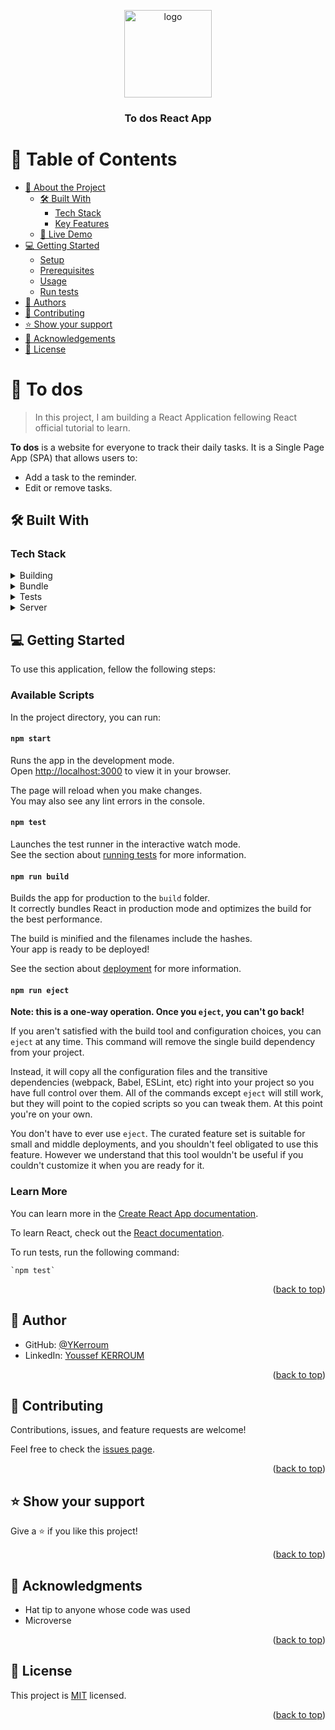<a name="readme-top"></a>


<div align="center">

  <img src="https://user-images.githubusercontent.com/78832703/203859927-696905b8-edee-4cc6-8642-0759f99b9ffd.png"
alt="logo" width="140"  height="auto" />
  <br/>

  <h3><b>To dos React App</b></h3>

</div>

<!-- TABLE OF CONTENTS -->

# 📗 Table of Contents

- [📖 About the Project](#about-project)
  - [🛠 Built With](#built-with)
    - [Tech Stack](#tech-stack)
    - [Key Features](#key-features)
  - [🚀 Live Demo](#live-demo)
- [💻 Getting Started](#getting-started)
  - [Setup](#setup)
  - [Prerequisites](#prerequisites)
  - [Usage](#usage)
  - [Run tests](#run-tests)
- [👥 Authors](#authors)
- [🤝 Contributing](#contributing)
- [⭐️ Show your support](#support)
- [🙏 Acknowledgements](#acknowledgements)
- [📝 License](#license)

<!-- PROJECT DESCRIPTION -->

# 📖 To dos <a name="about-project"></a>

> In this project, I am building a React Application fellowing React official tutorial to learn.

**To dos** is a website for everyone to track their daily tasks. It is a Single Page App (SPA) that allows users to:

- Add a task to the reminder.
- Edit or remove tasks.

## 🛠 Built With <a name="built-with"></a>

### Tech Stack <a name="tech-stack"></a>

<details>
  <summary>Building</summary>
  <ul>
    <li><a href="https://reactjs.org/">ReactJs</a></li>
  </ul>
</details>
<details>
  <summary>Bundle</summary>
  <ul>
    <li><a href="https://webpack.js.org/">WebPack</a></li>
    <li><a href="https://www.npmjs.com/">NPM</a></li>
  </ul>
  </details>
<details>
  <summary>Tests</summary>
  <ul>
    <li><a href="https://babeljs.io/">Babel JS</a></li>
  </ul>
</details>

<details>
  <summary>Server</summary>
  <ul>
    <li><a href="https://webpack.js.org/configuration/dev-server/">WebPack Dev Server</a></li>
  </ul>
</details>


<!-- GETTING STARTED -->

## 💻 Getting Started <a name="getting-started"></a>


To use this application, fellow the following steps:

### Available Scripts

In the project directory, you can run:

#### `npm start`

Runs the app in the development mode.\
Open [http://localhost:3000](http://localhost:3000) to view it in your browser.

The page will reload when you make changes.\
You may also see any lint errors in the console.

#### `npm test`

Launches the test runner in the interactive watch mode.\
See the section about [running tests](https://facebook.github.io/create-react-app/docs/running-tests) for more information.

#### `npm run build`

Builds the app for production to the `build` folder.\
It correctly bundles React in production mode and optimizes the build for the best performance.

The build is minified and the filenames include the hashes.\
Your app is ready to be deployed!

See the section about [deployment](https://facebook.github.io/create-react-app/docs/deployment) for more information.

#### `npm run eject`

**Note: this is a one-way operation. Once you `eject`, you can't go back!**

If you aren't satisfied with the build tool and configuration choices, you can `eject` at any time. This command will remove the single build dependency from your project.

Instead, it will copy all the configuration files and the transitive dependencies (webpack, Babel, ESLint, etc) right into your project so you have full control over them. All of the commands except `eject` will still work, but they will point to the copied scripts so you can tweak them. At this point you're on your own.

You don't have to ever use `eject`. The curated feature set is suitable for small and middle deployments, and you shouldn't feel obligated to use this feature. However we understand that this tool wouldn't be useful if you couldn't customize it when you are ready for it.

### Learn More

You can learn more in the [Create React App documentation](https://facebook.github.io/create-react-app/docs/getting-started).

To learn React, check out the [React documentation](https://reactjs.org/).

To run tests, run the following command:

    `npm test`


<p align="right">(<a href="#readme-top">back to top</a>)</p>

<!-- AUTHORS -->

## 👥 Author <a name="authors"></a>

- GitHub: [@YKerroum](https://github.com/YKerroum)
- LinkedIn: [Youssef KERROUM](https://www.linkedin.com/in/ykerroum/)

<p align="right">(<a href="#readme-top">back to top</a>)</p>

<!-- CONTRIBUTING -->

## 🤝 Contributing <a name="contributing"></a>

Contributions, issues, and feature requests are welcome!

Feel free to check the [issues page](../../issues/).

<p align="right">(<a href="#readme-top">back to top</a>)</p>

<!-- SUPPORT -->

## ⭐️ Show your support <a name="support"></a>

Give a ⭐️ if you like this project!

<p align="right">(<a href="#readme-top">back to top</a>)</p>

<!-- ACKNOWLEDGEMENTS -->

## 🙏 Acknowledgments <a name="acknowledgements"></a>


- Hat tip to anyone whose code was used
- Microverse

<p align="right">(<a href="#readme-top">back to top</a>)</p>

<!-- LICENSE -->

## 📝 License <a name="license"></a>

This project is [MIT](./LICENSE) licensed.


<p align="right">(<a href="#readme-top">back to top</a>)</p>
